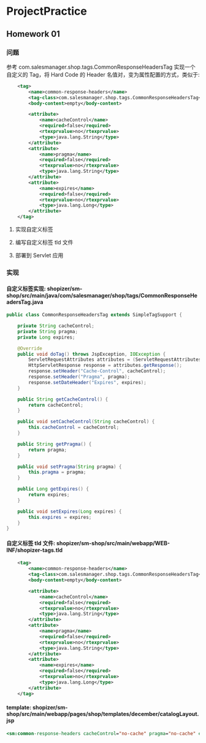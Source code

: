 # ProjectPractice

## Homework 01

### 问题

参考 com.salesmanager.shop.tags.CommonResponseHeadersTag 实现一个自定义的 Tag，将 Hard Code 的 Header 名值对，变为属性配置的方式，类似于:

```xml
    <tag>
        <name>common-response-headers</name>
        <tag-class>com.salesmanager.shop.tags.CommonResponseHeadersTag</tag-class>
        <body-content>empty</body-content>

        <attribute>
            <name>cacheControl</name>
            <required>false</required>
            <rtexprvalue>no</rtexprvalue>
            <type>java.lang.String</type>
        </attribute>
        <attribute>
            <name>pragma</name>
            <required>false</required>
            <rtexprvalue>no</rtexprvalue>
            <type>java.lang.String</type>
        </attribute>
        <attribute>
            <name>expires</name>
            <required>false</required>
            <rtexprvalue>no</rtexprvalue>
            <type>java.lang.Long</type>
        </attribute>
    </tag>
```

1. 实现⾃定义标签

2. 编写⾃定义标签 tld ⽂件

3. 部署到 Servlet 应⽤

### 实现

#### 自定义标签实现: shopizer/sm-shop/src/main/java/com/salesmanager/shop/tags/CommonResponseHeadersTag.java

```java
public class CommonResponseHeadersTag extends SimpleTagSupport {

    private String cacheControl;
    private String pragma;
    private Long expires;

    @Override
    public void doTag() throws JspException, IOException {
        ServletRequestAttributes attributes = (ServletRequestAttributes) RequestContextHolder.getRequestAttributes();
        HttpServletResponse response = attributes.getResponse();
        response.setHeader("Cache-Control", cacheControl);
        response.setHeader("Pragma", pragma);
        response.setDateHeader("Expires", expires);
    }

    public String getCacheControl() {
        return cacheControl;
    }

    public void setCacheControl(String cacheControl) {
        this.cacheControl = cacheControl;
    }

    public String getPragma() {
        return pragma;
    }

    public void setPragma(String pragma) {
        this.pragma = pragma;
    }

    public Long getExpires() {
        return expires;
    }

    public void setExpires(Long expires) {
        this.expires = expires;
    }
}
```

#### 自定义标签 tld 文件: shopizer/sm-shop/src/main/webapp/WEB-INF/shopizer-tags.tld

```xml
    <tag>
        <name>common-response-headers</name>
        <tag-class>com.salesmanager.shop.tags.CommonResponseHeadersTag</tag-class>
        <body-content>empty</body-content>

        <attribute>
            <name>cacheControl</name>
            <required>false</required>
            <rtexprvalue>no</rtexprvalue>
            <type>java.lang.String</type>
        </attribute>
        <attribute>
            <name>pragma</name>
            <required>false</required>
            <rtexprvalue>no</rtexprvalue>
            <type>java.lang.String</type>
        </attribute>
        <attribute>
            <name>expires</name>
            <required>false</required>
            <rtexprvalue>no</rtexprvalue>
            <type>java.lang.Long</type>
        </attribute>
    </tag>
```

#### template: shopizer/sm-shop/src/main/webapp/pages/shop/templates/december/catalogLayout.jsp

```jsp
<sm:common-response-headers cacheControl="no-cache" pragma="no-cache" expires="-1"/>
```





